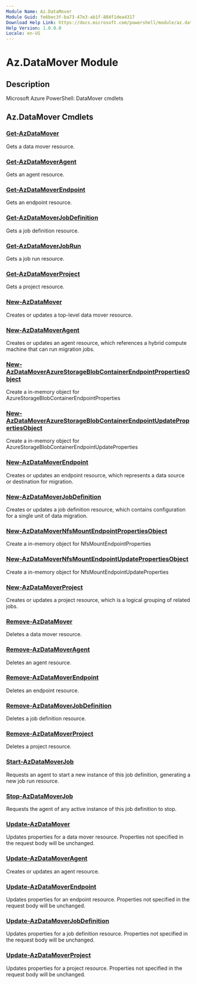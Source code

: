 ```yaml
---
Module Name: Az.DataMover
Module Guid: fe6bec3f-ba73-47e3-ab1f-884f1dea4317
Download Help Link: https://docs.microsoft.com/powershell/module/az.datamover
Help Version: 1.0.0.0
Locale: en-US
---
```


# Az.DataMover Module
## Description
Microsoft Azure PowerShell: DataMover cmdlets

## Az.DataMover Cmdlets
### [Get-AzDataMover](Get-AzDataMover.md)
Gets a data mover resource.

### [Get-AzDataMoverAgent](Get-AzDataMoverAgent.md)
Gets an agent resource.

### [Get-AzDataMoverEndpoint](Get-AzDataMoverEndpoint.md)
Gets an endpoint resource.

### [Get-AzDataMoverJobDefinition](Get-AzDataMoverJobDefinition.md)
Gets a job definition resource.

### [Get-AzDataMoverJobRun](Get-AzDataMoverJobRun.md)
Gets a job run resource.

### [Get-AzDataMoverProject](Get-AzDataMoverProject.md)
Gets a project resource.

### [New-AzDataMover](New-AzDataMover.md)
Creates or updates a top-level data mover resource.

### [New-AzDataMoverAgent](New-AzDataMoverAgent.md)
Creates or updates an agent resource, which references a hybrid compute machine that can run migration jobs.

### [New-AzDataMoverAzureStorageBlobContainerEndpointPropertiesObject](New-AzDataMoverAzureStorageBlobContainerEndpointPropertiesObject.md)
Create a in-memory object for AzureStorageBlobContainerEndpointProperties

### [New-AzDataMoverAzureStorageBlobContainerEndpointUpdatePropertiesObject](New-AzDataMoverAzureStorageBlobContainerEndpointUpdatePropertiesObject.md)
Create a in-memory object for AzureStorageBlobContainerEndpointUpdateProperties

### [New-AzDataMoverEndpoint](New-AzDataMoverEndpoint.md)
Creates or updates an endpoint resource, which represents a data source or destination for migration.

### [New-AzDataMoverJobDefinition](New-AzDataMoverJobDefinition.md)
Creates or updates a job definition resource, which contains configuration for a single unit of data migration.

### [New-AzDataMoverNfsMountEndpointPropertiesObject](New-AzDataMoverNfsMountEndpointPropertiesObject.md)
Create a in-memory object for NfsMountEndpointProperties

### [New-AzDataMoverNfsMountEndpointUpdatePropertiesObject](New-AzDataMoverNfsMountEndpointUpdatePropertiesObject.md)
Create a in-memory object for NfsMountEndpointUpdateProperties

### [New-AzDataMoverProject](New-AzDataMoverProject.md)
Creates or updates a project resource, which is a logical grouping of related jobs.

### [Remove-AzDataMover](Remove-AzDataMover.md)
Deletes a data mover resource.

### [Remove-AzDataMoverAgent](Remove-AzDataMoverAgent.md)
Deletes an agent resource.

### [Remove-AzDataMoverEndpoint](Remove-AzDataMoverEndpoint.md)
Deletes an endpoint resource.

### [Remove-AzDataMoverJobDefinition](Remove-AzDataMoverJobDefinition.md)
Deletes a job definition resource.

### [Remove-AzDataMoverProject](Remove-AzDataMoverProject.md)
Deletes a project resource.

### [Start-AzDataMoverJob](Start-AzDataMoverJob.md)
Requests an agent to start a new instance of this job definition, generating a new job run resource.

### [Stop-AzDataMoverJob](Stop-AzDataMoverJob.md)
Requests the agent of any active instance of this job definition to stop.

### [Update-AzDataMover](Update-AzDataMover.md)
Updates properties for a data mover resource.
Properties not specified in the request body will be unchanged.

### [Update-AzDataMoverAgent](Update-AzDataMoverAgent.md)
Creates or updates an agent resource.

### [Update-AzDataMoverEndpoint](Update-AzDataMoverEndpoint.md)
Updates properties for an endpoint resource.
Properties not specified in the request body will be unchanged.

### [Update-AzDataMoverJobDefinition](Update-AzDataMoverJobDefinition.md)
Updates properties for a job definition resource.
Properties not specified in the request body will be unchanged.

### [Update-AzDataMoverProject](Update-AzDataMoverProject.md)
Updates properties for a project resource.
Properties not specified in the request body will be unchanged.

